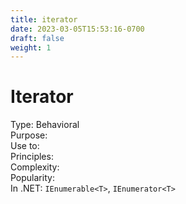 ```yaml
---
title: iterator
date: 2023-03-05T15:53:16-0700
draft: false
weight: 1
---
```


# Iterator
Type: Behavioral  
Purpose:  
Use to:  
Principles:  
Complexity:  
Popularity:  
In .NET: `IEnumerable<T>`, `IEnumerator<T>`  
